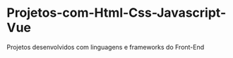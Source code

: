 # Projetos-com-Html-Css-Javascript-Vue
 Projetos desenvolvidos com linguagens e frameworks do Front-End
